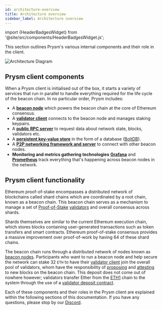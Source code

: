 ```yaml
---
id: architecture-overview
title: Architecture overview
sidebar_label: Architecture overview
---
```


import {HeaderBadgesWidget} from '@site/src/components/HeaderBadgesWidget.js';

<HeaderBadgesWidget />

This section outlines Prysm's various internal components and their role in the client.

![Architecture Diagram](/images/prysm-architecture.png)

## Prysm client components

When a Prysm client is initialised out of the box, it starts a variety of services that run in parallel to handle everything required for the life cycle of the beacon chain. In no particular order, Prysm includes:

* A [**beacon node**](/how-prysm-works/beacon-node) which powers the beacon chain at the core of Ethereum consensus.
* A [**validator client**](/how-prysm-works/prysm-validator-client) connects to the beacon node and manages staking keypairs.
* A [**public RPC server**](/how-prysm-works/prysm-public-api) to request data about network state, blocks, validators etc.
* A [**persistent key-value store**](/how-prysm-works/database-backend-boltdb) in the form of a database ([BoltDB](/how-prysm-works/database-backend-boltdb)).
* A [**P2P networking framework and server**](/how-prysm-works/p2p-networking) to connect with other beacon nodes.
* **Monitoring and metrics gathering technologies** [**Grafana**](https://grafana.com/) and [**Prometheus**](https://prometheus.io) track everything that's happening across beacon nodes in the network.

## Prysm client functionality

Ethereum proof-of-stake encompasses a distributed network of blockchains called shard chains which are coordinated by a root chain, known as a beacon chain. This beacon chain serves as a mechanism to manage a set of [Proof-of-Stake](/terminology#proof-of-stake-pos) [validators](/terminology#validator) and overall consensus across shards.

Shards themselves are similar to the current Ethereum execution chain, which stores blocks containing user-generated transactions such as token transfers and smart contracts. Ethereum proof-of-stake consensus provides a massive improvement over proof-of-work by having 64 of these shard chains.

The beacon chain runs through a distributed network of nodes known as [beacon nodes](/how-prysm-works/beacon-node). Participants who want to run a beacon node and help secure the network can stake 32 `ETH` to have their [validator client](/how-prysm-works/prysm-validator-client) join the overall pool of validators, whom have the responsibility of [proposing](/terminology#propose) and [attesting](/terminology#attest) to new blocks on the beacon chain. This deposit does not come out of nowhere however; validators transfer Ether from the [ETH1](/terminology#eth1) chain to the system through the use of a [validator deposit contract](/how-prysm-works/validator-deposit-contract).

Each of these components and their roles in the Prysm client are explained within the following sections of this documentation. If you have any questions, please stop by our [Discord](https://discord.gg/prysm).
